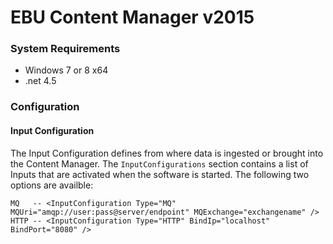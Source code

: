 ﻿# EBU Content Manager v2015

### System Requirements

* Windows 7 or 8 x64
* .net 4.5


### Configuration

#### Input Configuration
The Input Configuration defines from where data is ingested or brought into the Content Manager.
The `InputConfigurations` section contains a list of Inputs that are activated when the software is
started. The following two options are availble:
```
MQ   -- <InputConfiguration Type="MQ" MQUri="amqp://user:pass@server/endpoint" MQExchange="exchangename" />  
HTTP -- <InputConfiguration Type="HTTP" BindIp="localhost" BindPort="8080" />
```
	

